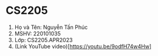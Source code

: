 # CS2205
1. Họ và Tên: Nguyễn Tấn Phúc
2. MSHV: 220101035
3. Lớp: CS2205.APR2023
4. (Link YouTube video)[https://youtu.be/9odfH74w4Hw]
